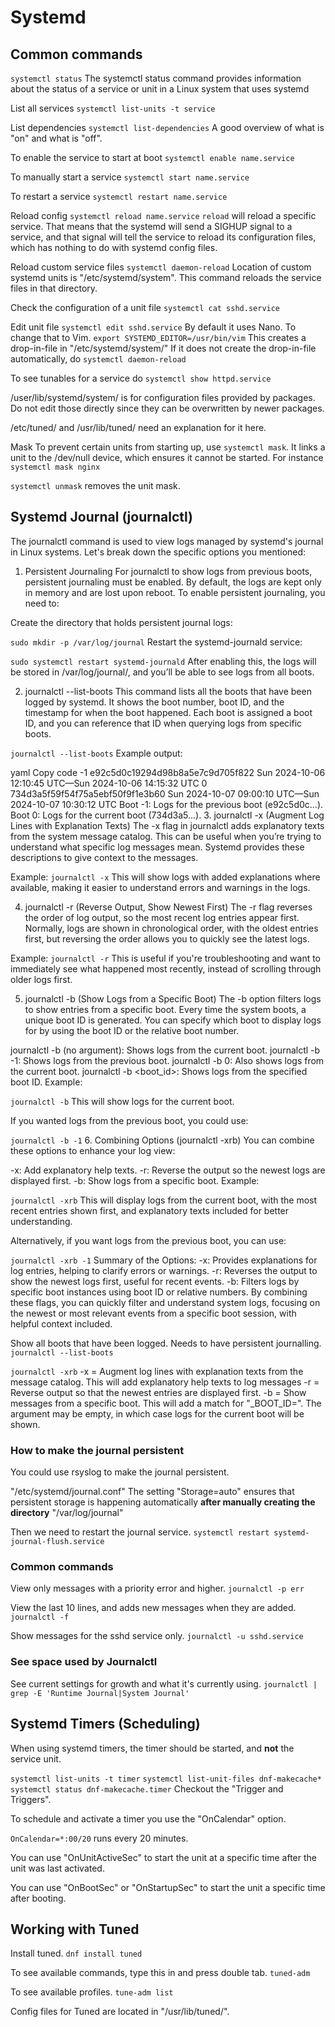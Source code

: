 # Systemd

## Common commands

``systemctl status``
The systemctl status command provides information about the status of a service or unit in a Linux system that uses systemd

List all services
``systemctl list-units -t service``

List dependencies
``systemctl list-dependencies``
A good overview of what is "on" and what is "off". 

To enable the service to start at boot
``systemctl enable name.service``

To manually start a service
``systemctl start name.service``

To restart a service
``systemctl restart name.service``

Reload config
``systemctl reload name.service``
`reload` will reload a specific service. That means that the systemd will send a SIGHUP signal to a service, and that signal will tell the service to reload its configuration files, which has nothing to do with systemd config files.

Reload custom service files
``systemctl daemon-reload``
Location of custom systemd units is "/etc/systemd/system". This command reloads the service files in that directory.

Check the configuration of a unit file
``systemctl cat sshd.service``

Edit unit file
``systemctl edit sshd.service``
By default it uses Nano. To change that to Vim.
``export SYSTEMD_EDITOR=/usr/bin/vim``
This creates a drop-in-file in "/etc/systemd/system/"
If it does not create the drop-in-file automatically, do ``systemctl daemon-reload``

To see tunables for a service do ``systemctl show httpd.service``

/user/lib/systemd/system/ is for configuration files provided by packages.
Do not edit those directly since they can be overwritten by newer packages.

/etc/tuned/ and /usr/lib/tuned/ need an explanation for it here.

Mask
To prevent certain units from starting up, use ``systemctl mask``. It links a unit to the /dev/null device, which ensures it cannot be started. For instance ``systemctl mask nginx``

``systemctl unmask`` removes the unit mask.

## Systemd Journal (journalctl)

The journalctl command is used to view logs managed by systemd's journal in Linux systems. Let's break down the specific options you mentioned:

1. Persistent Journaling
For journalctl to show logs from previous boots, persistent journaling must be enabled. By default, the logs are kept only in memory and are lost upon reboot. To enable persistent journaling, you need to:

Create the directory that holds persistent journal logs:


``sudo mkdir -p /var/log/journal``
Restart the systemd-journald service:


``sudo systemctl restart systemd-journald``
After enabling this, the logs will be stored in /var/log/journal/, and you’ll be able to see logs from all boots.

2. journalctl --list-boots
This command lists all the boots that have been logged by systemd. It shows the boot number, boot ID, and the timestamp for when the boot happened. Each boot is assigned a boot ID, and you can reference that ID when querying logs from specific boots.


``journalctl --list-boots``
Example output:

yaml
Copy code
-1 e92c5d0c19294d98b8a5e7c9d705f822 Sun 2024-10-06 12:10:45 UTC—Sun 2024-10-06 14:15:32 UTC
 0 734d3a5f59f54f75a5ebf50f9f1e3b60 Sun 2024-10-07 09:00:10 UTC—Sun 2024-10-07 10:30:12 UTC
Boot -1: Logs for the previous boot (e92c5d0c...).
Boot 0: Logs for the current boot (734d3a5...).
3. journalctl -x (Augment Log Lines with Explanation Texts)
The -x flag in journalctl adds explanatory texts from the system message catalog. This can be useful when you’re trying to understand what specific log messages mean. Systemd provides these descriptions to give context to the messages.

Example:
``journalctl -x``
This will show logs with added explanations where available, making it easier to understand errors and warnings in the logs.

4. journalctl -r (Reverse Output, Show Newest First)
The -r flag reverses the order of log output, so the most recent log entries appear first. Normally, logs are shown in chronological order, with the oldest entries first, but reversing the order allows you to quickly see the latest logs.

Example:
``journalctl -r``
This is useful if you're troubleshooting and want to immediately see what happened most recently, instead of scrolling through older logs first.

5. journalctl -b (Show Logs from a Specific Boot)
The -b option filters logs to show entries from a specific boot. Every time the system boots, a unique boot ID is generated. You can specify which boot to display logs for by using the boot ID or the relative boot number.

journalctl -b (no argument): Shows logs from the current boot.
journalctl -b -1: Shows logs from the previous boot.
journalctl -b 0: Also shows logs from the current boot.
journalctl -b <boot_id>: Shows logs from the specified boot ID.
Example:

``journalctl -b``
This will show logs for the current boot.

If you wanted logs from the previous boot, you could use:


``journalctl -b -1``
6. Combining Options (journalctl -xrb)
You can combine these options to enhance your log view:

-x: Add explanatory help texts.
-r: Reverse the output so the newest logs are displayed first.
-b: Show logs from a specific boot.
Example:

``journalctl -xrb``
This will display logs from the current boot, with the most recent entries shown first, and explanatory texts included for better understanding.

Alternatively, if you want logs from the previous boot, you can use:


``journalctl -xrb -1``
Summary of the Options:
-x: Provides explanations for log entries, helping to clarify errors or warnings.
-r: Reverses the output to show the newest logs first, useful for recent events.
-b: Filters logs by specific boot instances using boot ID or relative numbers.
By combining these flags, you can quickly filter and understand system logs, focusing on the newest or most relevant events from a specific boot session, with helpful context included.







Show all boots that have been logged. Needs to have persistent journalling.
``journalctl --list-boots``

``journalctl -xrb``
-x = Augment log lines with explanation texts from the message catalog. This will add explanatory help texts to log messages
-r = Reverse output so that the newest entries are displayed first.
-b = Show messages from a specific boot. This will add a match for "_BOOT_ID=".
The argument may be empty, in which case logs for the current boot will be shown.

### How to make the journal persistent

You could use rsyslog to make the journal persistent.

"/etc/systemd/journal.conf"
The setting "Storage=auto" ensures that persistent storage is happening automatically **after manually creating the directory** "/var/log/journal"

Then we need to restart the journal service.
``systemctl restart systemd-journal-flush.service``

### Common commands

View only messages with a priority error and higher.
``journalctl -p err``

View the last 10 lines, and adds new messages when they are added.
``journalctl -f``

Show messages for the sshd service only.
``journalctl -u sshd.service``

### See space used by Journalctl

See current settings for growth and what it's currently using.
``journalctl | grep -E 'Runtime Journal|System Journal'``


## Systemd Timers (Scheduling)

When using systemd timers, the timer should be started, and **not** the service unit.

``systemctl list-units -t timer``
``systemctl list-unit-files dnf-makecache*``
``systemctl status dnf-makecache.timer``
Checkout the "Trigger and Triggers".

To schedule and activate a timer you use the "OnCalendar" option.

``OnCalendar=*:00/20`` runs every 20 minutes.

You can use "OnUnitActiveSec" to start the unit at a specific time after the unit was last activated.

You can use "OnBootSec" or "OnStartupSec" to start the unit a specific time after booting.

## Working with Tuned

Install tuned. ``dnf install tuned``

To see available commands, type this in and press double tab. ``tuned-adm`` 

To see available profiles. ``tune-adm list``

Config files for Tuned are located in "/usr/lib/tuned/".








